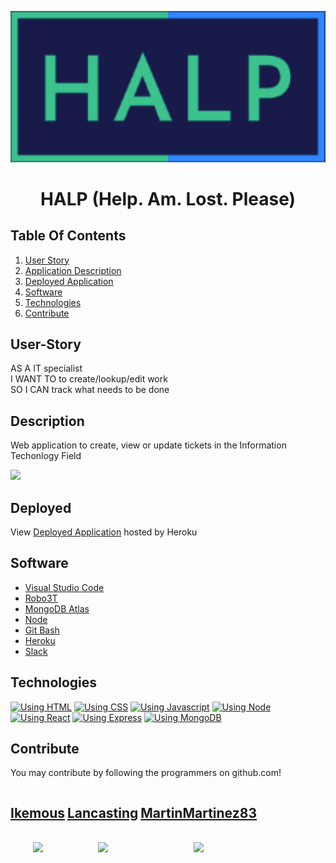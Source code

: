 <div style="text-align: center">

[<img src="./client/public/images/logo.png" style="width: 100%; max-width: 800px; max-height: 300px"/>](website)

</div>

<h1 style="text-align: center">HALP (Help. Am. Lost. Please)</h1>

## Table Of Contents
1. [User Story](##User-Story)
1. [Application Description](##Description)
1. [Deployed Application](##Deployed)
1. [Software](##Software)
1. [Technologies](##Technologies)
1. [Contribute](##Contribute)

## User-Story
AS A IT specialist <br>
I WANT TO to create/lookup/edit work <br>
SO I CAN track what needs to be done <br>

## Description
Web application to create, view or update tickets in the Information Techonlogy Field

<image src="./websiteImage.png" />

## Deployed
View [Deployed Application](website) hosted by Heroku

## Software
- [Visual Studio Code](https://code.visualstudio.com/)
- [Robo3T](https://robomongo.org/)
- [MongoDB Atlas](https://www.mongodb.com/cloud/atlas)
- [Node](https://nodejs.org/en/)
- [Git Bash](https://gitforwindows.org/)
- [Heroku](https://dashboard.heroku.com/)
- [Slack](https://slack.com/)

## Technologies
[![Using HTML](https://img.shields.io/badge/Using-HTML-orange)](https://www.w3schools.com/html/)
[![Using CSS](https://img.shields.io/badge/Using-CSS-blue)](https://www.w3schools.com/css/)
[![Using Javascript](https://img.shields.io/badge/Using-Javascript-yellow)](https://www.javascript.com/)
[![Using Node](https://img.shields.io/badge/Using-Node-brightgreen)](https://nodejs.org/en/)
[![Using React](https://img.shields.io/badge/Using-React-informational)](https://reactjs.org/)
[![Using Express](https://img.shields.io/badge/Using-Express-lightgreen)](https://www.npmjs.com/package/express)
[![Using MongoDB](https://img.shields.io/badge/Using-MongoDB-4DB33D)](https://www.mongodb.com/)

## Contribute
You may contribute by following the programmers on github.com!<br>
<div style="display: inline; text-align: center">

<div style="display: inline-block;"> 

[<h2>Ikemous</h2>](Ikemous)</br>
<image src="https://github-readme-stats.codestackr.vercel.app/api?username=ikemous&show_icons=true&theme=radical" /><br>

</div>
<div style="display: inline-block;"> 

[<h2>Lancasting</h2>](Lancasting)</br>
<image src="https://github-readme-stats.codestackr.vercel.app/api?username=Lancasting&show_icons=true&theme=radical" /><br>

</div>
<div style="display: inline-block;"> 

[<h2>MartinMartinez83</h2>](MartinMartinez83)</br>
<image src="https://github-readme-stats.codestackr.vercel.app/api?username=MartinMartinez83&show_icons=true&theme=radical" /><br>

</div>

</div>

<!-- Variables to be used throughout the readme -->
[website]: https://codeSTACKr.com
[repo]: https://github.com/Lancasting/Final-Project
[Ikemous]: https://github.com/ikemous
[Lancasting]: https://github.com/Lancasting
[MartinMartinez83]: https://github.com/MartinMartinez83